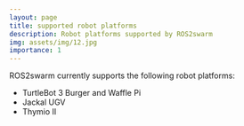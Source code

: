 ```yaml
---
layout: page
title: supported robot platforms 
description: Robot platforms supported by ROS2swarm 
img: assets/img/12.jpg
importance: 1
---
```


ROS2swarm currently supports the following robot platforms: 

* TurtleBot 3 Burger and Waffle Pi 
* Jackal UGV
* Thymio II 
